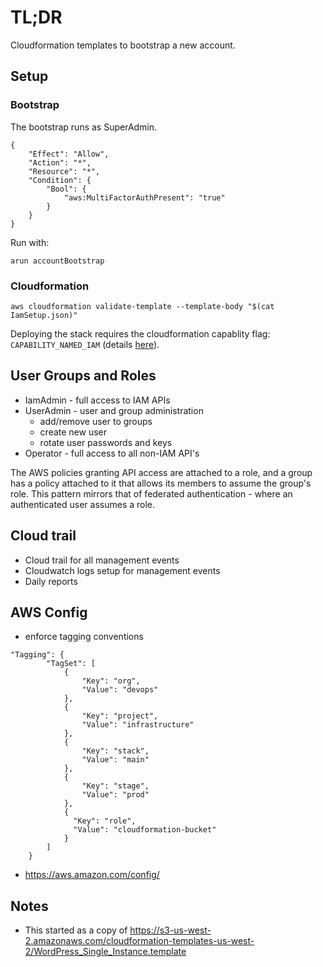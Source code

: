 # TL;DR

Cloudformation templates to bootstrap a new account.

## Setup

### Bootstrap

The bootstrap runs as SuperAdmin.
```
{
    "Effect": "Allow",
    "Action": "*",
    "Resource": "*",
    "Condition": {
        "Bool": {
            "aws:MultiFactorAuthPresent": "true"
        }
    }
}
```

Run with:
```
arun accountBootstrap
```

### Cloudformation

```
aws cloudformation validate-template --template-body "$(cat IamSetup.json)"
```

Deploying the stack requires the cloudformation capablity flag: `CAPABILITY_NAMED_IAM` (details [here](https://docs.aws.amazon.com/AWSCloudFormation/latest/UserGuide/using-iam-template.html)).

## User Groups and Roles

* IamAdmin - full access to IAM APIs
* UserAdmin - user and group administration
    - add/remove user to groups
    - create new user
    - rotate user passwords and keys
* Operator - full access to all non-IAM API's

The AWS policies granting API access are attached to a role, and a group has a policy attached to it that allows its members to assume the group's role.  This pattern
mirrors that of federated authentication - where an
authenticated user assumes a role.

## Cloud trail

* Cloud trail for all management events
* Cloudwatch logs setup for management events
* Daily reports


## AWS Config

* enforce tagging conventions
```
"Tagging": {
        "TagSet": [
            {
                "Key": "org",
                "Value": "devops"
            },
            {
                "Key": "project",
                "Value": "infrastructure"
            },
            {
                "Key": "stack",
                "Value": "main"
            },
            {
                "Key": "stage",
                "Value": "prod"
            },
            {
              "Key": "role",
              "Value": "cloudformation-bucket"
            }
        ]
    }
```

* https://aws.amazon.com/config/


## Notes

* This started as a copy of https://s3-us-west-2.amazonaws.com/cloudformation-templates-us-west-2/WordPress_Single_Instance.template

